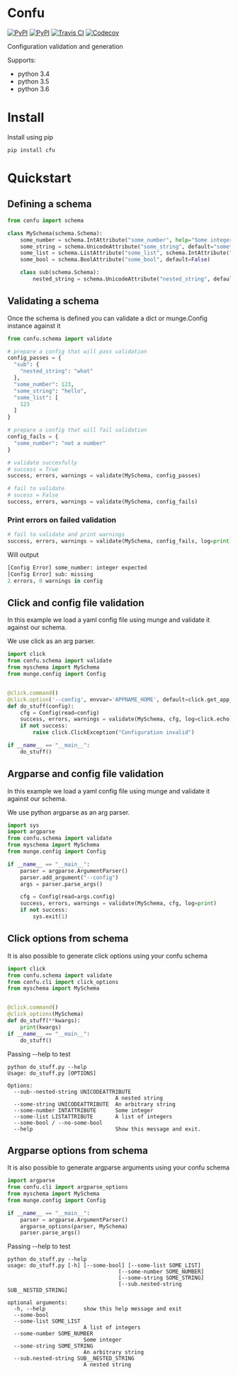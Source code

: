# Confu

[![PyPI](https://img.shields.io/pypi/v/cfu.svg?maxAge=60)](https://pypi.python.org/pypi/cfu)
[![PyPI](https://img.shields.io/pypi/pyversions/cfu.svg?maxAge=600)](https://pypi.python.org/pypi/cfu)
[![Travis CI](https://img.shields.io/travis/20c/confu.svg?maxAge=60)](https://travis-ci.org/20c/confu)
[![Codecov](https://img.shields.io/codecov/c/github/20c/confu/master.svg?maxAge=60)](https://codecov.io/github/20c/confu)

Configuration validation and generation

Supports:
  - python 3.4
  - python 3.5
  - python 3.6

# Install

Install using pip

```
pip install cfu
```

# Quickstart

## Defining a schema

```py
from confu import schema

class MySchema(schema.Schema):
    some_number = schema.IntAttribute("some_number", help="Some integer")
    some_string = schema.UnicodeAttribute("some_string", default="something", help="An arbitrary string")
    some_list = schema.ListAttribute("some_list", schema.IntAttribute("some_list.item"), help="A list of integers")
    some_bool = schema.BoolAttribute("some_bool", default=False)

    class sub(schema.Schema):
        nested_string = schema.UnicodeAttribute("nested_string", default="something nested", help="A nested string")
```

## Validating a schema

Once the schema is defined you can validate a dict or munge.Config instance against it

```py
from confu.schema import validate

# prepare a config that will pass validation
config_passes = {
  "sub": {
    "nested_string": "what"
  },
  "some_number": 123,
  "some_string": "hello",
  "some_list": [
    123
  ]
}

# prepare a config that will fail validation
config_fails = {
  "some_number": "not a number"
}

# validate succesfully
# success = True
success, errors, warnings = validate(MySchema, config_passes)

# fail to validate
# sucess = False
success, errors, warnings = validate(MySchema, config_fails)
```

### Print errors on failed validation

```py
# fail to validate and print warnings
success, errors, warnings = validate(MySchema, config_fails, log=print)
```

Will output

```py
[Config Error] some_number: integer expected
[Config Error] sub: missing
2 errors, 0 warnings in config
```

## Click and config file validation

In this example we load a yaml config file using munge and validate it against our schema.

We use click as an arg parser.

```py
import click
from confu.schema import validate
from myschema import MySchema
from munge.config import Config


@click.command()
@click.option('--config', envvar='APPNAME_HOME', default=click.get_app_dir('appname'))
def do_stuff(config):
    cfg = Config(read=config)
    success, errors, warnings = validate(MySchema, cfg, log=click.echo)
    if not success:
        raise click.ClickException("Configuration invalid")

if __name__ == "__main__":
    do_stuff()
```

## Argparse and config file validation

In this example we load a yaml config file using munge and validate it against our schema.

We use python argparse as an arg parser.

```py
import sys
import argparse
from confu.schema import validate
from myschema import MySchema
from munge.config import Config

if __name__ == "__main__":
    parser = argparse.ArgumentParser()
    parser.add_argument("--config")
    args = parser.parse_args()

    cfg = Config(read=args.config)
    success, errors, warnings = validate(MySchema, cfg, log=print)
    if not success:
        sys.exit(1)
```

## Click options from schema

It is also possible to generate click options using your confu schema

```py
import click
from confu.schema import validate
from confu.cli import click_options
from myschema import MySchema


@click.command()
@click_options(MySchema)
def do_stuff(**kwargs):
    print(kwargs)
if __name__ == "__main__":
    do_stuff()
```

Passing --help to test

```
python do_stuff.py --help
Usage: do_stuff.py [OPTIONS]

Options:
  --sub--nested-string UNICODEATTRIBUTE
                                  A nested string
  --some-string UNICODEATTRIBUTE  An arbitrary string
  --some-number INTATTRIBUTE      Some integer
  --some-list LISTATTRIBUTE       A list of integers
  --some-bool / --no-some-bool
  --help                          Show this message and exit.
```

## Argparse options from schema

It is also possible to generate argparse arguments using your confu schema

```py
import argparse
from confu.cli import argparse_options
from myschema import MySchema
from munge.config import Config

if __name__ == "__main__":
    parser = argparse.ArgumentParser()
    argparse_options(parser, MySchema)
    parser.parse_args()
```

Passing --help to test

```
python do_stuff.py --help
usage: do_stuff.py [-h] [--some-bool] [--some-list SOME_LIST]
                                   [--some-number SOME_NUMBER]
                                   [--some-string SOME_STRING]
                                   [--sub.nested-string SUB__NESTED_STRING]

optional arguments:
  -h, --help            show this help message and exit
  --some-bool
  --some-list SOME_LIST
                        A list of integers
  --some-number SOME_NUMBER
                        Some integer
  --some-string SOME_STRING
                        An arbitrary string
  --sub.nested-string SUB__NESTED_STRING
                        A nested string
```
